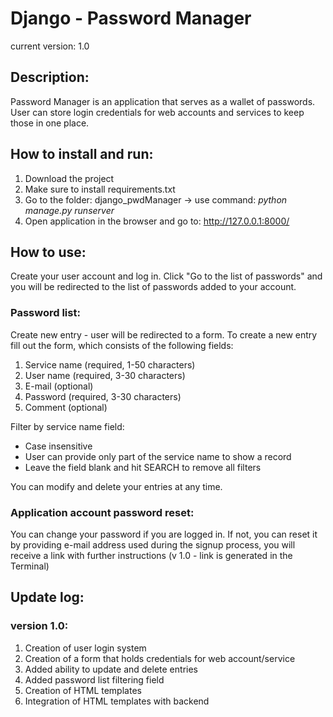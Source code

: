 # Django - Password Manager
current version: 1.0


Description:
------------------------
Password Manager is an application that serves as a wallet of passwords.   
User can store login credentials for web accounts and services to keep those in one place.


How to install and run:
------------------------
1. Download the project
2. Make sure to install requirements.txt
3. Go to the folder: django_pwdManager -> use command: *python manage.py runserver*
4. Open application in the browser and go to: http://127.0.0.1:8000/


How to use:
------------------------
Create your user account and log in. Click "Go to the list of passwords" and you will be redirected to the list of passwords added to your account.

### Password list:

Create new entry - user will be redirected to a form. To create a new entry fill out the form, which consists of the following fields:
1. Service name (required, 1-50 characters)
2. User name (required, 3-30 characters)
3. E-mail (optional)
4. Password (required, 3-30 characters)
5. Comment (optional)

Filter by service name field:
- Case insensitive
- User can provide only part of the service name to show a record
- Leave the field blank and hit SEARCH to remove all filters

You can modify and delete your entries at any time.

### Application account password reset:

You can change your password if you are logged in. If not, you can reset it by providing e-mail address used during the signup process, you will receive a link with further instructions (v 1.0 - link is generated in the Terminal)


Update log:
------------------------
### version 1.0:
1. Creation of user login system
2. Creation of a form that holds credentials for web account/service
3. Added ability to update and delete entries
4. Added password list filtering field
5. Creation of HTML templates
6. Integration of HTML templates with backend
